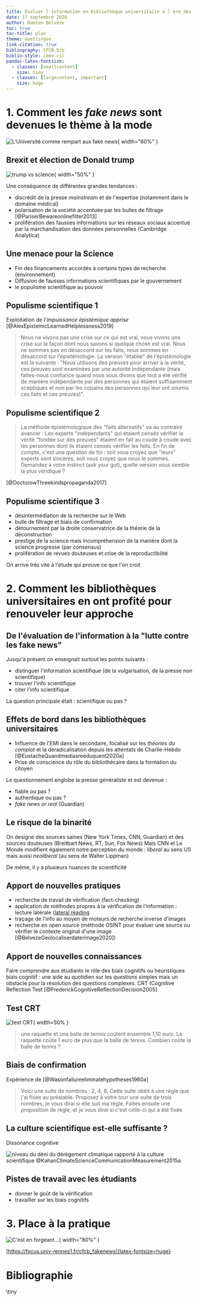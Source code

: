 ```yaml
---
title: Evaluer l'information en bibliothèque universitaire à l'ère des Fake news
date: 17 septembre 2020
author: Damien Belvèze
toc: true
toc-title: plan
theme: Goettingen
link-citation: true
bibliography: CFCB.bib
biblio-style: ieee.csl
pandoc-latex-fontsize:
  - classes: [smallcontent]
    size: tiny
  - classes: [largecontent, important]
    size: huge
---
```

# 1. Comment les *fake news* sont devenues le thème à la mode

![L'Université comme rempart aux fake news](images/cpu.png){ width="60%" }

## Brexit et élection de Donald trump

![trump vs science](images/trump_science.jpg){ width="50%" }

Une conséquence de différentes grandes tendances :

- discrédit de la presse *mainstream* et de l'expertise (notamment dans le domaine médical)
- polarisation de la société accentuée par les bulles de filtrage [@PariserBewareonlinefilter2013]
- prolifération des fausses informations sur les réseaux sociaux accentué par la marchandisation des données personnelles (Cambridge Analytica)

## Une menace pour la Science

- Fin des financements accordés à certains types de recherche (environnement)
- Diffusion de fausses informations scientifiques par le gouvernement
- le populisme scientifique au pouvoir

## Populisme scientifique 1

Exploitation de l'*impuissance épistémique apprise* [@AlexEpistemicLearnedHelplessness2019]


> Nous ne vivons pas une crise sur ce qui est vrai, nous vivons une crise sur la façon dont nous savons si quelque chose est vrai. Nous ne sommes pas en désaccord sur les faits, nous sommes en désaccord sur l'épistémologie. La version "établie" de l'épistémologie est la suivante : "Nous utilisons des preuves pour arriver à la vérité, ces preuves sont examinées par une autorité indépendante (mais faites-nous confiance quand nous vous disons que tout a été vérifié de manière indépendante par des personnes qui étaient suffisamment sceptiques et non par les copains des personnes qui leur ont soumis ces faits et ces preuves)".

## Populisme scientifique 2

> La méthode épistémologique des "faits alternatifs" va au contraire avancer : Les experts "indépendants" qui étaient censés vérifier la vérité "fondée sur des preuves" étaient en fait au coude à coude avec les personnes dont ils étaient censés vérifier les faits. En fin de compte, c'est une question de foi : soit vous croyez que "leurs" experts sont sincères, soit vous croyez que nous le sommes. Demandez à votre instinct (ask your gut), quelle version vous semble la plus véridique ?

[@DoctorowThreekindspropaganda2017]

## Populisme scientifique 3

- désintermédiation de la recherche sur le Web
- bulle de filtrage et biais de confirmation
- détournement par la droite conservatrice de la théorie de la déconstruction
- prestige de la science mais incompréhension de la manière dont la science progresse (par consensus)
- prolifération de revues douteuses et crise de la reproductibilité

On arrive très vite à l'étude qui prouve ce que l'on croit

# 2. Comment les bibliothèques universitaires en ont profité pour renouveler leur approche

## De l'évaluation de l'information à la "lutte contre les fake news"

Jusqu'à présent on enseignait surtout les points suivants :

- distinguer l'information scientifique (de la vulgarisation, de la presse non
scientifique)
- trouver l'info scientifique
- citer l'info scientifique

La question principale était : scientifique ou pas ?

## Effets de bord dans les bibliothèques universitaires

- Influence de l'EMI dans le secondaire, focalisé sur les *théories du
  complot* et la déradicalisation depuis les attentats de Charlie-Hebdo [@EustacheQuandmediasreeduquent2020a]
- Prise de conscience du rôle du bibliothécaire dans la formation du
  citoyen

Le questionnement englobe la presse généraliste et est devenue :

- fiable ou pas ?
- authentique ou pas ?
- *fake news or real* (Guardian)

## Le risque de la binarité

On designe des sources saines (New York Times, CNN, Guardian) et des
sources douteuses (Breitbart News, RT, Sun, Fox News)
Mais CNN et Le Monde modifient également notre perception du monde : *liberal* au sens
US mais aussi *neoliberal* (au sens de Walter Lippman)

De même, il y a plusieurs nuances de scientificité

## Apport de nouvelles pratiques

- recherche de travail de vérification (fact-checking)
- application de méthodes propres à la vérification de l'information :
    lecture latérale ([lateral reading](https://mediaserver.univ-rennes1.fr/videos/?video=MEDIA200831110405448)
- traçage de l'info au moyen de moteurs de recherche inverse d'images
- recherche en open source (méthode OSINT pour évaluer une source ou vérifier le contexte original d'une image [@BelvezeGeolocaliserdaterimage2020])

## Apport de nouvelles connaissances

Faire comprendre aux étudiants le rôle des biais cognitifs ou heuristiques
biais cognitif : une aide au quotidien sur les questions simples mais un obstacle pour la résolution des questions complexes.
CRT (Cognitive Reflection Test [@FrederickCognitiveReflectionDecision2005]

## Test CRT

![test CRT](images/tennis.jpg){ width=50% }

> une raquette et une balle de tennis coûtent ensemble 1,10 euro. La
raquette coûte 1 euro de plus que la balle de tennis. Combien coûte la
balle de tennis ?

## Biais de confirmation

Expérience de [@Wasonfailureeliminatehypotheses1960a]

> Voici une suite de nombres : 2, 4, 6. Cette suite obéit à une
règle que j'ai fixée au préalable. Proposez à votre tour une suite de
trois nombres, je vous dirai si elle suit ma règle. Faites ensuite une
proposition de règle, et je vous dirai si c'est celle-ci qui a été fixée

## La culture scientifique est-elle suffisante ?

Dissonance cognitive

![niveau du déni du dérègement climatique rapporté à la culture scientifique @KahanClimateScienceCommunicationMeasurement2015a](images/climate_change.jpg)

## Pistes de travail avec les étudiants

- donner le goût de la vérification
- travailler sur les biais cognitifs

# 3. Place à la pratique

![C'est en forgeant...](images/forgeron.jpg){ width="80%" }

[https://focus.univ-rennes1.fr/cfcb_fakenews]{latex-fontsize=huge}


# Bibliographie

\tiny
<div id="refs"></div>
